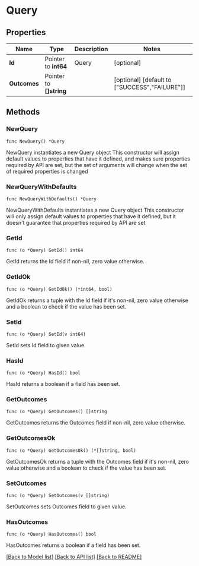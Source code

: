# Query

## Properties

Name | Type | Description | Notes
------------ | ------------- | ------------- | -------------
**Id** | Pointer to **int64** | Query | [optional] 
**Outcomes** | Pointer to **[]string** |  | [optional] [default to ["SUCCESS","FAILURE"]]

## Methods

### NewQuery

`func NewQuery() *Query`

NewQuery instantiates a new Query object
This constructor will assign default values to properties that have it defined,
and makes sure properties required by API are set, but the set of arguments
will change when the set of required properties is changed

### NewQueryWithDefaults

`func NewQueryWithDefaults() *Query`

NewQueryWithDefaults instantiates a new Query object
This constructor will only assign default values to properties that have it defined,
but it doesn't guarantee that properties required by API are set

### GetId

`func (o *Query) GetId() int64`

GetId returns the Id field if non-nil, zero value otherwise.

### GetIdOk

`func (o *Query) GetIdOk() (*int64, bool)`

GetIdOk returns a tuple with the Id field if it's non-nil, zero value otherwise
and a boolean to check if the value has been set.

### SetId

`func (o *Query) SetId(v int64)`

SetId sets Id field to given value.

### HasId

`func (o *Query) HasId() bool`

HasId returns a boolean if a field has been set.

### GetOutcomes

`func (o *Query) GetOutcomes() []string`

GetOutcomes returns the Outcomes field if non-nil, zero value otherwise.

### GetOutcomesOk

`func (o *Query) GetOutcomesOk() (*[]string, bool)`

GetOutcomesOk returns a tuple with the Outcomes field if it's non-nil, zero value otherwise
and a boolean to check if the value has been set.

### SetOutcomes

`func (o *Query) SetOutcomes(v []string)`

SetOutcomes sets Outcomes field to given value.

### HasOutcomes

`func (o *Query) HasOutcomes() bool`

HasOutcomes returns a boolean if a field has been set.


[[Back to Model list]](../README.md#documentation-for-models) [[Back to API list]](../README.md#documentation-for-api-endpoints) [[Back to README]](../README.md)


